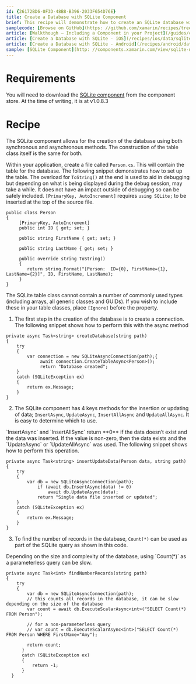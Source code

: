 ```yaml
---
id: {26172BD6-0F3D-48B8-B396-2033F654D76E}
title: Create a Database with SQLite Component
brief: This recipe will demonstrate how to create an SQLite database with the SQLite component.
samplecode: [Browse on GitHub](https: //github.com/xamarin/recipes/tree/master/android/data/databases/sqlite-component)  
article: [Walkthough – Including a Component in your Project](/guides/cross-platform/application_fundamentals/components_walkthrough/)  
article: [Create a Database with SQLite - iOS](/recipes/ios/data/sqlite/create_a_database_with_sqlitenet/)  
article: [Create a Database with SQLite - Android](/recipes/android/data/databases/sqlite/)
sample: [SQLite Component](http: //components.xamarin.com/view/sqlite-net)
---
```


<a name="Requirements" class="injected"></a>
# Requirements
You will need to download the <a href="http: //components.xamarin.com/view/sqlite-net">SQLite component</a> from the component store. At the time of writing, it is at v1.0.8.3


<a name="Recipe" class="injected"></a>


# Recipe

The SQLite component allows for the creation of the database using both synchronous and asynchronous methods. The construction of the
table class itself is the same for both.

Within your application, create a file called `Person.cs`. This will contain the table for the database. The
following snippet demonstrates how to set up the table. The overload for `ToString()` at the end is used to aid in debugging but
depending on what is being displayed during the debug session, may take a while. It does not have an impact outside of debugging
so can be safely included. `[PrimaryKey, AutoIncrement]` requires `using SQLite;` to be inserted at the top of the source file.

```
public class Person
{
     [PrimaryKey, AutoIncrement]
     public int ID { get; set; }

     public string FirstName { get; set; }

     public string LastName { get; set; }

     public override string ToString()
     {
        return string.Format("[Person:  ID={0}, FirstName={1}, LastName={2}]", ID, FirstName, LastName);
     }
}
```

The SQLite table class cannot contain a number of commonly used types (including arrays, all generic classes and
GUIDs). If you wish to include these in your table classes, place `[Ignore]` before the property.

1. The first step in the creation of the database is to create a connection. The following snippet shows how to
perform this with the async method

```
private async Task<string> createDatabase(string path)
{
    try
    {
        var connection = new SQLiteAsyncConnection(path);{
             await connection.CreateTableAsync<Person>();
             return "Database created";
    }
    catch (SQLiteException ex)
    {
        return ex.Message;
    }
}
```

<ol start="2">
  <li>The SQLite component has 4 keys methods for the insertion or updating of data; <code>InsertAsync</code>, <code>UpdateAsync</code>,
  <code>InsertAllAsync</code> and <code>UpdateAllAsync</code>. It is easy to determine which to use. </li>
</ol>
`InsertAsync` and `InsertAllSync` return **0** if the data doesn’t exist and the data was inserted. If the value is non-zero, then
the data exists and the `UpdateAsync` or `UpdateAllAsync` was used. The following snippet shows how to perform this operation.

```
private async Task<string> insertUpdateData(Person data, string path)
{
    try
    {
        var db = new SQLiteAsyncConnection(path);
            if (await db.InsertAsync(data) != 0)
                await db.UpdateAsync(data);
            return "Single data file inserted or updated";
    }
    catch (SQLiteException ex)
    {
        return ex.Message;
    }
}
```
<ol start="3">
  <li>To find the number of records in the database, <code>Count(*)</code> can be used as part of the SQLite query as shown in this code.</li>
</ol>
Depending on the size and complexity of the database, using `Count(*)` as a parameterless query can be slow.

```
private async Task<int> findNumberRecords(string path)
{
    try
    {
        var db = new SQLiteAsyncConnection(path);
        // this counts all records in the database, it can be slow depending on the size of the database
        var count = await db.ExecuteScalarAsync<int>("SELECT Count(*) FROM Person");

        // for a non-parameterless query
        // var count = db.ExecuteScalarAsync<int>("SELECT Count(*) FROM Person WHERE FirstName="Amy");

        return count;
      }
      catch (SQLiteException ex)
      {
          return -1;
      }
  }
```